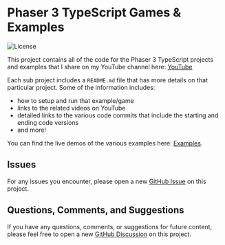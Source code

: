 # Phaser 3 TypeScript Games & Examples

![License](https://img.shields.io/badge/license-MIT-green)

This project contains all of the code for the Phaser 3 TypeScript projects and examples that I share on my YouTube channel here: [YouTube](https://www.youtube.com/@swestover/featured)

Each sub project includes a `README.md` file that has more details on that particular project. Some of the information includes:

* how to setup and run that example/game
* links to the related videos on YouTube
* detailed links to the various code commits that include the starting and ending code versions
* and more!

You can find the live demos of the various examples here: [Examples](https://devshareacademy.github.io/phaser-3-typescript-games-and-examples/).

## Issues

For any issues you encounter, please open a new [GitHub Issue](https://github.com/devshareacademy/phaser-3-typescript-games-and-examples/issues) on this project.

## Questions, Comments, and Suggestions

If you have any questions, comments, or suggestions for future content, please feel free to open a new [GitHub Discussion](https://github.com/devshareacademy/phaser-3-typescript-games-and-examples/discussions) on this project.
